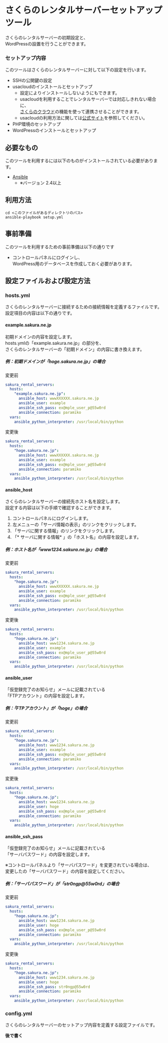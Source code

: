 さくらのレンタルサーバーセットアップツール
==========================

さくらのレンタルサーバーの初期設定と、  
WordPressの設置を行うことができます。

### セットアップ内容

このツールはさくらのレンタルサーバーに対して以下の設定を行います。

* SSHの公開鍵の設定
* usacloudのインストールとセットアップ
    * 設定によりインストールしないようにもできます。
    * usacloudを利用することでレンタルサーバーでは対応しきれない場合に、  
    [さくらのクラウド](https://cloud.sakura.ad.jp/)の機能を使って連携させることができます。
    * usacloudの利用方法に関しては[公式サイト](https://sacloud.github.io/usacloud/)を参照してください。
* PHP環境のセットアップ
* WordPressのインストールとセットアップ

必要なもの
-------------------

このツールを利用するには以下のものがインストールされている必要があります。

* [Ansible](https://www.ansible.com/)
    * ※バージョン 2.4以上

利用方法
-------------------

```
cd <このファイルがあるディレクトリのパス>
ansible-playbook setup.yml
```

事前準備
-------------------

このツールを利用するための事前準備は以下の通りです

* コントロールパネルにログインし、  
  WordPress用のデータベースを作成しておく必要があります。

設定ファイルおよび設定方法
-------------------

### hosts.yml

さくらのレンタルサーバーに接続するための接続情報を定義するファイルです。  
設定項目の内容は以下の通りです。

#### example.sakura.ne.jp

初期ドメインの内容を設定します。  
hosts.ymlの「example.sakura.ne.jp」の部分を、  
さくらのレンタルサーバーの「初期ドメイン」の内容に書き換えます。

##### 例：初期ドメインが「hoge.sakura.ne.jp」の場合

変更前
```yml
sakura_rental_servers:
  hosts:
    "example.sakura.ne.jp":
      ansible_host: wwwXXXXXX.sakura.ne.jp
      ansible_user: example
      ansible_ssh_pass: ex@mple_user_p@55w0rd
      ansible_connection: paramiko
  vars:
    ansible_python_interpreter: /usr/local/bin/python
```

変更後
```yml
sakura_rental_servers:
  hosts:
    "hoge.sakura.ne.jp":
      ansible_host: wwwXXXXXX.sakura.ne.jp
      ansible_user: example
      ansible_ssh_pass: ex@mple_user_p@55w0rd
      ansible_connection: paramiko
  vars:
    ansible_python_interpreter: /usr/local/bin/python
```

#### ansible_host

さくらのレンタルサーバーの接続先ホスト名を設定します。  
設定する内容は以下の手順で確認することができます。

1. コントロールパネルにログインします。
2. 左メニューの「サーバ情報の表示」のリンクをクリックします。
3. 「サーバに関する情報」のリンクをクリックします。
4. 「\* サーバに関する情報\* 」の「ホスト名」の内容を設定します。

##### 例：ホスト名が「www1234.sakura.ne.jp」の場合

変更前
```yml
sakura_rental_servers:
  hosts:
    "hoge.sakura.ne.jp":
      ansible_host: wwwXXXXXX.sakura.ne.jp
      ansible_user: example
      ansible_ssh_pass: ex@mple_user_p@55w0rd
      ansible_connection: paramiko
  vars:
    ansible_python_interpreter: /usr/local/bin/python
```

変更後
```yml
sakura_rental_servers:
  hosts:
    "hoge.sakura.ne.jp":
      ansible_host: www1234.sakura.ne.jp
      ansible_user: example
      ansible_ssh_pass: ex@mple_user_p@55w0rd
      ansible_connection: paramiko
  vars:
    ansible_python_interpreter: /usr/local/bin/python
```

#### ansible_user

「仮登録完了のお知らせ」メールに記載されている  
「FTPアカウント」の内容を設定します。

##### 例：「FTPアカウント」が「hoge」の場合

変更前
```yml
sakura_rental_servers:
  hosts:
    "hoge.sakura.ne.jp":
      ansible_host: www1234.sakura.ne.jp
      ansible_user: example
      ansible_ssh_pass: ex@mple_user_p@55w0rd
      ansible_connection: paramiko
  vars:
    ansible_python_interpreter: /usr/local/bin/python
```

変更後
```yml
sakura_rental_servers:
  hosts:
    "hoge.sakura.ne.jp":
      ansible_host: www1234.sakura.ne.jp
      ansible_user: hoge
      ansible_ssh_pass: ex@mple_user_p@55w0rd
      ansible_connection: paramiko
  vars:
    ansible_python_interpreter: /usr/local/bin/python
```

#### ansible_ssh_pass

「仮登録完了のお知らせ」メールに記載されている  
「サーバパスワード」の内容を設定します。

※コントロールパネルより「サーバパスワード」を変更されている場合は、  
変更したの「サーバパスワード」の内容を設定してください。

##### 例：「サーバパスワード」が「str0ngp@55w0rd」の場合

変更前
```yml
sakura_rental_servers:
  hosts:
    "hoge.sakura.ne.jp":
      ansible_host: www1234.sakura.ne.jp
      ansible_user: hoge
      ansible_ssh_pass: ex@mple_user_p@55w0rd
      ansible_connection: paramiko
  vars:
    ansible_python_interpreter: /usr/local/bin/python
```

変更後
```yml
sakura_rental_servers:
  hosts:
    "hoge.sakura.ne.jp":
      ansible_host: www1234.sakura.ne.jp
      ansible_user: hoge
      ansible_ssh_pass: str0ngp@55w0rd
      ansible_connection: paramiko
  vars:
    ansible_python_interpreter: /usr/local/bin/python
```

### config.yml

さくらのレンタルサーバーのセットアップ内容を定義する設定ファイルです。

**後で書く**
